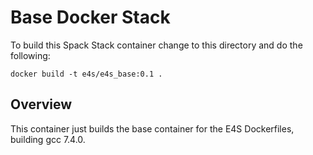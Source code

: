 # Base Docker Stack

To build this Spack Stack container change to this directory and do the
following:

```
docker build -t e4s/e4s_base:0.1 .
```

## Overview

This container just builds the base container for the E4S Dockerfiles,
building gcc 7.4.0.
